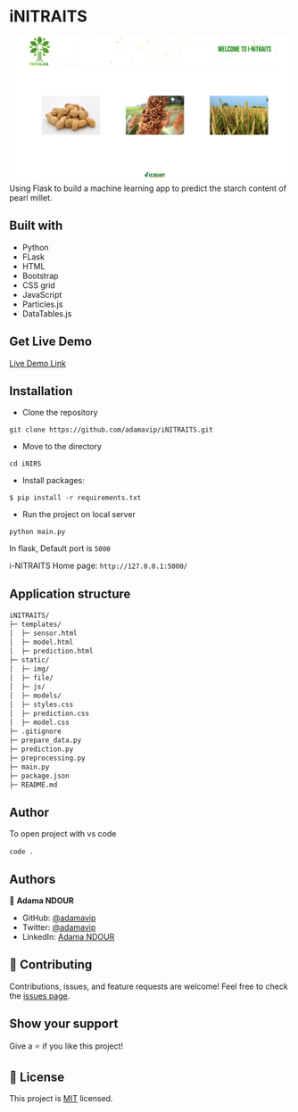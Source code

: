 # iNITRAITS
![iNIRS](./static/img/iNIRS.PNG)
Using Flask to build a machine learning app to predict the starch content of pearl millet.

## Built with

- Python
- FLask 
- HTML
- Bootstrap
- CSS grid
- JavaScript
- Particles.js
- DataTables.js

## Get Live Demo
[Live Demo Link](https://adamavip.pythonanywhere.com/)

## Installation

- Clone the repository
```buildoutcfg
git clone https://github.com/adamavip/iNITRAITS.git

```

- Move to the directory
```buildoutcfg
cd iNIRS
```

- Install packages:

```
$ pip install -r requirements.txt
```

- Run the project on local server
```buildoutcfg
python main.py
```
In flask, Default port is `5000`

i-NITRAITS Home page:  `http://127.0.0.1:5000/`

## Application structure
```
iNITRAITS/
├─ templates/
│  ├─ sensor.html
│  ├─ model.html
│  ├─ prediction.html
├─ static/
│  ├─ img/
│  ├─ file/
│  ├─ js/
│  ├─ models/
│  ├─ styles.css
│  ├─ prediction.css
│  ├─ model.css
├─ .gitignore
├─ prepare_data.py
├─ prediction.py
├─ preprocessing.py
├─ main.py
├─ package.json
├─ README.md
```

## Author
To open project with vs code 

`code .`

## Authors

👤 **Adama NDOUR**

- GitHub: [@adamavip](https://github.com/adamavip)
- Twitter: [@adamavip](https://twitter.com/adamavip)
- LinkedIn: [Adama NDOUR](https://www.linkedin.com/in/adama-ndour-a3a4344a/)

## 🤝 Contributing
Contributions, issues, and feature requests are welcome!
Feel free to check the [issues page](../../issues/).

## Show your support
Give a ⭐️ if you like this project!

## 📝 License
This project is [MIT](./MIT.md) licensed.
